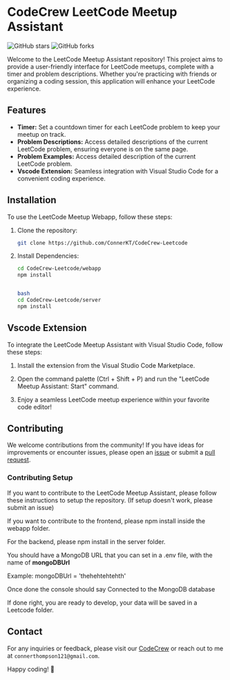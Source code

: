 # CodeCrew LeetCode Meetup Assistant

![GitHub stars](https://img.shields.io/github/stars/ConnerKT/CodeCrew-Leetcode)
![GitHub forks](https://img.shields.io/github/forks/ConnerKT/CodeCrew-Leetcode)

Welcome to the LeetCode Meetup Assistant repository! This project aims to provide a user-friendly interface for LeetCode meetups, complete with a timer and problem descriptions. Whether you're practicing with friends or organizing a coding session, this application will enhance your LeetCode experience.

## Features

- **Timer:** Set a countdown timer for each LeetCode problem to keep your meetup on track.
- **Problem Descriptions:** Access detailed descriptions of the current LeetCode problem, ensuring everyone is on the same page.
- **Problem Examples:** Access detailed description of the current LeetCode problem.
- **Vscode Extension:** Seamless integration with Visual Studio Code for a convenient coding experience.

## Installation

To use the LeetCode Meetup Webapp, follow these steps:

1. Clone the repository:

   ```bash
   git clone https://github.com/ConnerKT/CodeCrew-Leetcode

2. Install Dependencies:

    ```bash
    cd CodeCrew-Leetcode/webapp
    npm install


    bash
    cd CodeCrew-Leetcode/server
    npm install

## Vscode Extension

To integrate the LeetCode Meetup Assistant with Visual Studio Code, follow these steps:

1. Install the extension from the Visual Studio Code Marketplace.

2. Open the command palette (Ctrl + Shift + P) and run the "LeetCode Meetup Assistant: Start" command.

3. Enjoy a seamless LeetCode meetup experience within your favorite code editor!

## Contributing

We welcome contributions from the community! If you have ideas for improvements or encounter issues, please open an [issue](https://github.com/ConnerKT/CodeCrew-Leetcode/issues) or submit a [pull request](https://github.com/ConnerKT/CodeCrew-Leetcode/pulls).

### Contributing Setup

If you want to contribute to the LeetCode Meetup Assistant, please follow these instructions to setup the repository. (If setup doesn't work, please submit an issue)

If you want to contribute to the frontend, please npm install inside the webapp folder.

For the backend, please npm install in the server folder.

You should have a MongoDB URL that you can set in a .env file, with the name of **mongoDBUrl**

Example: mongoDBUrl = 'thehehtehtehth'

Once done the console should say 
    Connected to the MongoDB database

If done right, you are ready to develop, your data will be saved in a Leetcode folder.

## Contact

For any inquiries or feedback, please visit our [CodeCrew](https://www.code-crew.org/contact) or reach out to me at `connerthompson121@gmail.com`.

Happy coding! 🚀
